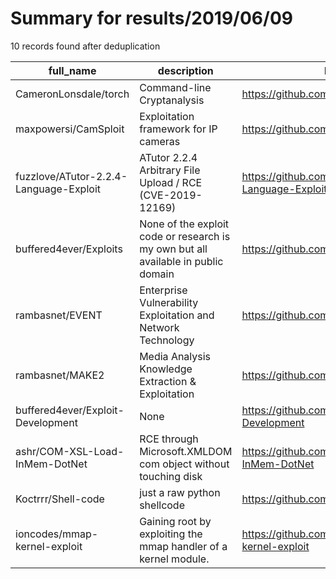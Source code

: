 
# Summary for results/2019/06/09
    
10 records found after deduplication

| full_name | description | html_url | matched_list | matched_count | pushed_at | size | stargazers_count | language | forks_count | vul_ids |
|----------------------------------------|-----------------------------------------------------------------------------------|-----------------------------------------------------------|-----------------------------|-----------------|---------------------------|--------|--------------------|------------|---------------|--------------------|
| CameronLonsdale/torch | Command-line Cryptanalysis | https://github.com/CameronLonsdale/torch | ['exploit'] | 1 | 2019-06-09 06:33:19+00:00 | 11 | 8 | Python | 0 | [] |
| maxpowersi/CamSploit | Exploitation framework for IP cameras | https://github.com/maxpowersi/CamSploit | ['exploit', 'sploit'] | 2 | 2019-06-09 05:33:57+00:00 | 564 | 5 | C# | 5 | [] |
| fuzzlove/ATutor-2.2.4-Language-Exploit | ATutor 2.2.4 Arbitrary File Upload / RCE (CVE-2019-12169) | https://github.com/fuzzlove/ATutor-2.2.4-Language-Exploit | ['cve-2', 'exploit', 'rce'] | 3 | 2019-06-09 21:39:55+00:00 | 31 | 4 | Python | 1 | ['CVE-2019-12169'] |
| buffered4ever/Exploits | None of the exploit code or research is my own but all available in public domain | https://github.com/buffered4ever/Exploits | ['exploit'] | 1 | 2019-06-09 09:29:38+00:00 | 100013 | 19 | Python | 6 | [] |
| rambasnet/EVENT | Enterprise Vulnerability Exploitation and Network Technology | https://github.com/rambasnet/EVENT | ['exploit'] | 1 | 2019-06-09 20:07:03+00:00 | 40 | 0 | Python | 0 | [] |
| rambasnet/MAKE2 | Media Analysis Knowledge Extraction & Exploitation | https://github.com/rambasnet/MAKE2 | ['exploit'] | 1 | 2019-06-09 20:10:20+00:00 | 488 | 0 | Python | 0 | [] |
| buffered4ever/Exploit-Development | None | https://github.com/buffered4ever/Exploit-Development | ['exploit'] | 1 | 2019-06-09 09:23:12+00:00 | 14 | 0 | Python | 0 | [] |
| ashr/COM-XSL-Load-InMem-DotNet | RCE through Microsoft.XMLDOM com object without touching disk | https://github.com/ashr/COM-XSL-Load-InMem-DotNet | ['rce'] | 1 | 2019-06-09 20:00:04+00:00 | 9 | 7 | C# | 0 | [] |
| Koctrrr/Shell-code | just a raw python shellcode | https://github.com/Koctrrr/Shell-code | ['shellcode'] | 1 | 2019-06-09 19:24:41+00:00 | 1 | 2 | Python | 1 | [] |
| ioncodes/mmap-kernel-exploit | Gaining root by exploiting the mmap handler of a kernel module. | https://github.com/ioncodes/mmap-kernel-exploit | ['exploit'] | 1 | 2019-06-09 23:12:19+00:00 | 2 | 3 | C | 0 | [] |
